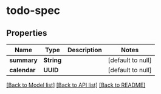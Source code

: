 # todo-spec
## Properties

Name | Type | Description | Notes
------------ | ------------- | ------------- | -------------
**summary** | **String** |  | [default to null]
**calendar** | **UUID** |  | [default to null]

[[Back to Model list]](../README.md#documentation-for-models) [[Back to API list]](../README.md#documentation-for-api-endpoints) [[Back to README]](../README.md)

